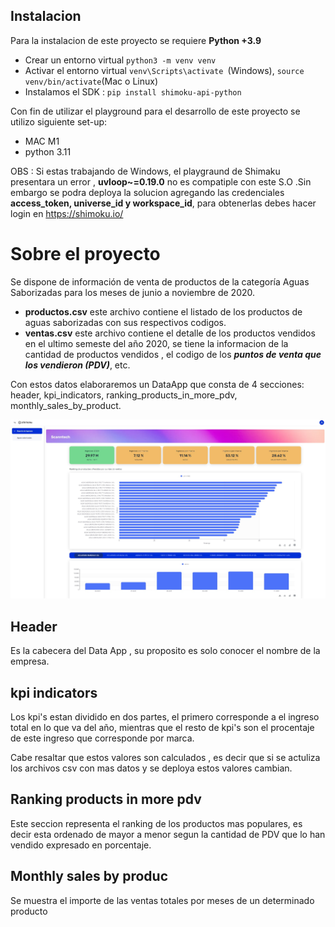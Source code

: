 
## Instalacion

Para la instalacion de este proyecto se requiere **Python +3.9**

* Crear un entorno virtual ```python3 -m venv venv```
* Activar el entorno virtual  ```venv\Scripts\activate ```(Windows),  ```source venv/bin/activate```(Mac o Linux)
* Instalamos el SDK : ```pip install shimoku-api-python```

Con fin de utilizar el playground para el desarrollo de este proyecto se utilizo siguiente set-up:

* MAC M1
* python 3.11

OBS : Si estas trabajando de Windows, el playgraund de Shimaku presentara un error , **uvloop~=0.19.0** no es compatiple con este S.O .Sin embargo se podra deploya la solucion agregando las credenciales **access_token, universe_id y workspace_id**, para obtenerlas debes hacer login en https://shimoku.io/

# Sobre el proyecto
Se dispone de información de venta de productos de la categoría Aguas Saborizadas para los meses de 
junio a noviembre de 2020. 

* **productos.csv** este archivo contiene el listado de los productos de aguas saborizadas con sus respectivos codigos.
* **ventas.csv** este archivo contiene el detalle de los productos vendidos en el ultimo semeste del año 2020, se tiene la informacion de la cantidad de productos vendidos , el codigo de los ***puntos de venta que los vendieron (PDV)***, etc.

Con estos datos elaboraremos un DataApp que consta de 4 secciones: header, kpi_indicators, ranking_products_in_more_pdv, monthly_sales_by_product.

![envio de leads drawio](https://github.com/edwinml148/Reto-Shimoku/blob/develop/img/Data%20App.jpg)

## Header
Es la cabecera del Data App , su proposito es solo conocer el nombre de la empresa.

## kpi indicators
Los kpi's estan dividido en dos partes, el primero corresponde a el ingreso total en lo que va del año, mientras que el resto de kpi's son el procentaje de este ingreso que corresponde por marca.

Cabe resaltar que estos valores son calculados , es decir que si se actuliza los archivos csv con mas datos y se deploya estos valores cambian.

## Ranking products in more pdv
Este seccion representa el ranking de los productos mas populares, es decir esta ordenado de mayor a menor segun la cantidad de PDV que lo han vendido expresado en porcentaje.


## Monthly sales by produc
Se muestra el importe de las ventas totales por meses de un determinado producto





